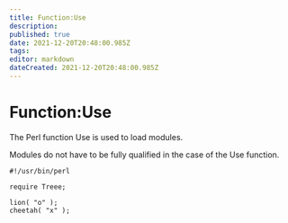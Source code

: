 ```yaml
---
title: Function:Use
description: 
published: true
date: 2021-12-20T20:48:00.985Z
tags: 
editor: markdown
dateCreated: 2021-12-20T20:48:00.985Z
---
```


# Function:Use

The Perl function Use is used to load modules.

Modules do not have to be fully qualified in the case of the Use function.

```
#!/usr/bin/perl

require Treee;

lion( "o" );
cheetah( "x" );
```